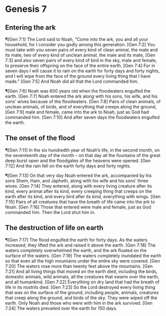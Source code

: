 # Genesis 7

## Entering the ark
¶[Gen 7:1] The Lord said to Noah, “Come into the ark, you and all your household, for I consider you godly among this generation.
[Gen 7:2] You must take with you seven pairs of every kind of clean animal, the male and its mate, two of every kind of unclean animal, the male and its mate,
[Gen 7:3] and also seven pairs of every kind of bird in the sky, male and female, to preserve their offspring on the face of the entire earth.
[Gen 7:4] For in seven days I will cause it to rain on the earth for forty days and forty nights, and I will wipe from the face of the ground every living thing that I have made.”
[Gen 7:5] And Noah did all that the Lord commanded him.

¶[Gen 7:6] Noah was 600 years old when the floodwaters engulfed the earth.
[Gen 7:7] Noah entered the ark along with his sons, his wife, and his sons’ wives because of the floodwaters.
[Gen 7:8] Pairs of clean animals, of unclean animals, of birds, and of everything that creeps along the ground,
[Gen 7:9] male and female, came into the ark to Noah, just as God had commanded him.
[Gen 7:10] And after seven days the floodwaters engulfed the earth.

## The onset of the flood
¶[Gen 7:11] In the six hundredth year of Noah’s life, in the second month, on the seventeenth day of the month – on that day all the fountains of the great deep burst open and the floodgates of the heavens were opened.
[Gen 7:12] And the rain fell on the earth forty days and forty nights.

¶[Gen 7:13] On that very day Noah entered the ark, accompanied by his sons Shem, Ham, and Japheth, along with his wife and his sons’ three wives.
[Gen 7:14] They entered, along with every living creature after its kind, every animal after its kind, every creeping thing that creeps on the earth after its kind, and every bird after its kind, everything with wings.
[Gen 7:15] Pairs of all creatures that have the breath of life came into the ark to Noah.
[Gen 7:16] Those that entered were male and female, just as God commanded him. Then the Lord shut him in.

## The destruction of life on earth
¶[Gen 7:17] The flood engulfed the earth for forty days. As the waters increased, they lifted the ark and raised it above the earth.
[Gen 7:18] The waters completely overwhelmed the earth, and the ark floated on the surface of the waters.
[Gen 7:19] The waters completely inundated the earth so that even all the high mountains under the entire sky were covered.
[Gen 7:20] The waters rose more than twenty feet above the mountains.
[Gen 7:21] And all living things that moved on the earth died, including the birds, domestic animals, wild animals, all the creatures that swarm over the earth, and all humankind.
[Gen 7:22] Everything on dry land that had the breath of life in its nostrils died.
[Gen 7:23] So the Lord destroyed every living thing that was on the surface of the ground, including people, animals, creatures that creep along the ground, and birds of the sky. They were wiped off the earth. Only Noah and those who were with him in the ark survived.
[Gen 7:24] The waters prevailed over the earth for 150 days.
